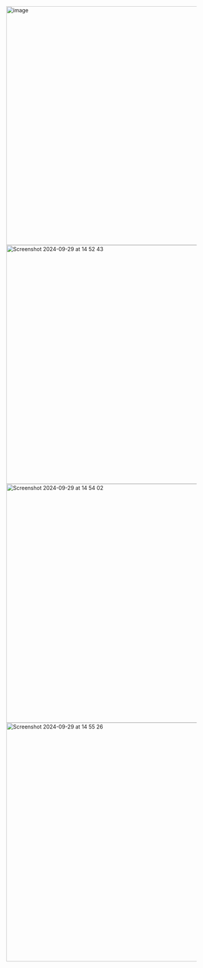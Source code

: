<img width="630" alt="image" src="https://github.com/user-attachments/assets/28337a36-72c6-43f3-aa3b-325dd7c4c435">
<img width="630" alt="Screenshot 2024-09-29 at 14 52 43" src="https://github.com/user-attachments/assets/995a4e01-012a-4795-bf61-4f9300c41365">
<img width="630" alt="Screenshot 2024-09-29 at 14 54 02" src="https://github.com/user-attachments/assets/c7b63fc7-01a4-4595-880e-103471c3e945">
<img width="630" alt="Screenshot 2024-09-29 at 14 55 26" src="https://github.com/user-attachments/assets/5052a962-3385-4d0e-8ccd-9b00bdf797c9">
